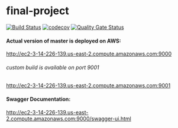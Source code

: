 # final-project

[![Build Status](https://travis-ci.com/skosinskiy/dan-it-final-project.svg?branch=master)](https://travis-ci.org/skosinskiy/dan-it-final-project)
[![codecov](https://codecov.io/gh/skosinskiy/dan-it-final-project/branch/master/graph/badge.svg)](https://codecov.io/gh/skosinskiy/dan-it-final-project)
[![Quality Gate Status](https://sonarcloud.io/api/project_badges/measure?project=skosinskiy_dan-it-final-project&metric=alert_status)](https://sonarcloud.io/dashboard?id=skosinskiy_dan-it-final-project)

#### Actual version of master is deployed on AWS:

http://ec2-3-14-226-139.us-east-2.compute.amazonaws.com:9000

###### custom build is available on port 9001

http://ec2-3-14-226-139.us-east-2.compute.amazonaws.com:9001

#### Swagger Documentation:

http://ec2-3-14-226-139.us-east-2.compute.amazonaws.com:9000/swagger-ui.html